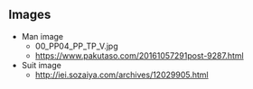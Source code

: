 
## Images

- Man image
  - 00_PP04_PP_TP_V.jpg
  - https://www.pakutaso.com/20161057291post-9287.html
- Suit image
  - http://iei.sozaiya.com/archives/12029905.html

